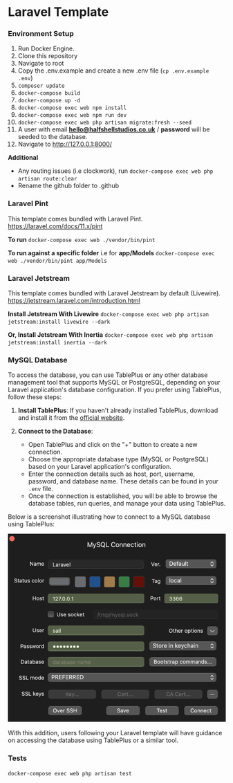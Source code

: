 # Laravel Template

### Environment Setup
1) Run Docker Engine.
2) Clone this repository
3) Navigate to root
4) Copy the .env.example and create a new .env file (`cp .env.example .env`)
5) `composer update`
6) `docker-compose build`
7) `docker-compose up -d`
8) `docker-compose exec web npm install`
9) `docker-compose exec web npm run dev`
10) `docker-compose exec web php artisan migrate:fresh --seed`
11) A user with email **hello@halfshellstudios.co.uk** / **password** will be seeded to the database.
12) Navigate to http://127.0.0.1:8000/

**Additional**
- Any routing issues (i.e clockwork), run `docker-compose exec web php artisan route:clear`
- Rename the github folder to .github

### Laravel Pint
This template comes bundled with Laravel Pint.
https://laravel.com/docs/11.x/pint

**To run**
`docker-compose exec web ./vendor/bin/pint`

**To run against a specific folder**
i.e for **app/Models** `docker-compose exec web ./vendor/bin/pint app/Models`

### Laravel Jetstream
This template comes bundled with Laravel Jetstream by default (Livewire).
https://jetstream.laravel.com/introduction.html

**Install Jetstream With Livewire**
`docker-compose exec web php artisan jetstream:install livewire --dark`

**Or, Install Jetstream With Inertia**
`docker-compose exec web php artisan jetstream:install inertia --dark`

### MySQL Database
To access the database, you can use TablePlus or any other database management tool that supports MySQL or PostgreSQL, depending on your Laravel application's database configuration.
If you prefer using TablePlus, follow these steps:

1. **Install TablePlus**: If you haven't already installed TablePlus, download and install it from the [official website](https://tableplus.com/).

2. **Connect to the Database**:
    - Open TablePlus and click on the "+" button to create a new connection.
    - Choose the appropriate database type (MySQL or PostgreSQL) based on your Laravel application's configuration.
    - Enter the connection details such as host, port, username, password, and database name. These details can be found in your `.env` file.
    - Once the connection is established, you will be able to browse the database tables, run queries, and manage your data using TablePlus.

Below is a screenshot illustrating how to connect to a MySQL database using TablePlus:

![TablePlus Connection](db.png)

With this addition, users following your Laravel template will have guidance on accessing the database using TablePlus or a similar tool.

### Tests
`docker-compose exec web php artisan test`

